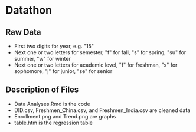 # Datathon
## Raw Data
- First two digits for year, e.g. "15"
- Next one or two letters for semester, "f" for fall, "s" for spring, "su" for summer, "w" for winter
- Next one or two letters for academic level, "f" for freshman, "s" for sophomore, "j" for junior, "se" for senior
## Description of Files
- Data Analyses.Rmd is the code
- DID.csv, Freshmen_China.csv, and Freshmen_India.csv are cleaned data
- Enrollment.png and Trend.png are graphs
- table.htm is the regression table
